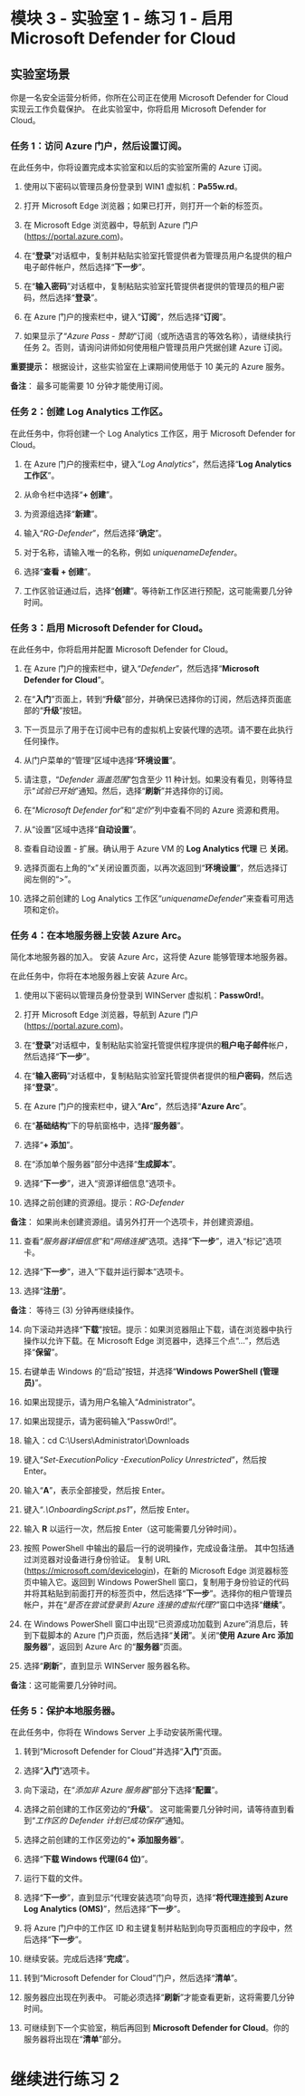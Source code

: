 ﻿# 模块 3 - 实验室 1 - 练习 1 - 启用 Microsoft Defender for Cloud

## 实验室场景

你是一名安全运营分析师，你所在公司正在使用 Microsoft Defender for Cloud 实现云工作负载保护。  在此实验室中，你将启用 Microsoft Defender for Cloud。

### 任务 1：访问 Azure 门户，然后设置订阅。

在此任务中，你将设置完成本实验室和以后的实验室所需的 Azure 订阅。

1. 使用以下密码以管理员身份登录到 WIN1 虚拟机：**Pa55w.rd**。  

2. 打开 Microsoft Edge 浏览器；如果已打开，则打开一个新的标签页。

3. 在 Microsoft Edge 浏览器中，导航到 Azure 门户 (https://portal.azure.com)。

4. 在“**登录**”对话框中，复制并粘贴实验室托管提供者为管理员用户名提供的租户电子邮件帐户，然后选择“**下一步**”。

5. 在“**输入密码**”对话框中，复制粘贴实验室托管提供者提供的管理员的租户密码，然后选择“**登录**”。

6. 在 Azure 门户的搜索栏中，键入“**订阅**”，然后选择“**订阅**”。 

7. 如果显示了“*Azure Pass - 赞助*”订阅（或所选语言的等效名称），请继续执行任务 2。否则，请询问讲师如何使用租户管理员用户凭据创建 Azure 订阅。

**重要提示：** 根据设计，这些实验室在上课期间使用低于 10 美元的 Azure 服务。

**备注**： 最多可能需要 10 分钟才能使用订阅。 

### 任务 2：创建 Log Analytics 工作区。

在此任务中，你将创建一个 Log Analytics 工作区，用于 Microsoft Defender for Cloud。

1. 在 Azure 门户的搜索栏中，键入“*Log Analytics*”，然后选择“**Log Analytics 工作区**”。

2. 从命令栏中选择“**+ 创建**”。

3. 为资源组选择“**新建**”。

4. 输入“*RG-Defender*”，然后选择“**确定**”。

5. 对于名称，请输入唯一的名称，例如 *uniquenameDefender*。

6. 选择“**查看 + 创建**”。

7. 工作区验证通过后，选择“**创建**”。等待新工作区进行预配，这可能需要几分钟时间。

### 任务 3：启用 Microsoft Defender for Cloud。

在此任务中，你将启用并配置 Microsoft Defender for Cloud。

1. 在 Azure 门户的搜索栏中，键入“*Defender*”，然后选择“**Microsoft Defender for Cloud**”。

2. 在“**入门**”页面上，转到“**升级**”部分，并确保已选择你的订阅，然后选择页面底部的“**升级**”按钮。

3. 下一页显示了用于在订阅中已有的虚拟机上安装代理的选项。请不要在此执行任何操作。

4. 从门户菜单的“管理”区域中选择“**环境设置**”。

5. 请注意，“*Defender 涵盖范围*”包含至少 11 种计划。如果没有看见，则等待显示“*试验已开始*”通知。然后，选择“**刷新**”并选择你的订阅。 

6. 在“*Microsoft Defender for*”和“*定价*”列中查看不同的 Azure 资源和费用。

7. 从“设置”区域中选择“**自动设置**”。

8. 查看自动设置 - 扩展。确认用于 Azure VM 的 **Log Analytics 代理** 已 **关闭**。

9. 选择页面右上角的“x”关闭设置页面，以再次返回到“**环境设置**”，然后选择订阅左侧的“>”。

10. 选择之前创建的 Log Analytics 工作区“*uniquenameDefender*”来查看可用选项和定价。

### 任务 4：在本地服务器上安装 Azure Arc。

简化本地服务器的加入。  安装 Azure Arc，这将使 Azure 能够管理本地服务器。

在此任务中，你将在本地服务器上安装 Azure Arc。

1. 使用以下密码以管理员身份登录到 WINServer 虚拟机：**Passw0rd!**。  

2. 打开 Microsoft Edge 浏览器，导航到 Azure 门户 (https://portal.azure.com)。

3. 在“**登录**”对话框中，复制粘贴实验室托管提供程序提供的**租户电子邮件**帐户，然后选择“**下一步**”。

4. 在“**输入密码**”对话框中，复制粘贴实验室托管提供者提供的租**户密码**，然后选择“**登录**”。

5. 在 Azure 门户的搜索栏中，键入“**Arc**”，然后选择“**Azure Arc**”。

6. 在“**基础结构**”下的导航窗格中，选择“**服务器**”。

7. 选择“**+ 添加**”。

8. 在“添加单个服务器”部分中选择“**生成脚本**”。

9. 选择“**下一步**”，进入“资源详细信息”选项卡。

10. 选择之前创建的资源组。提示：*RG-Defender*

**备注**： 如果尚未创建资源组。请另外打开一个选项卡，并创建资源组。

11. 查看“*服务器详细信息*”和“*网络连接*”选项。选择“**下一步**”，进入“标记”选项卡。

12. 选择“**下一步**”，进入“下载并运行脚本”选项卡。

13. 选择“**注册**”。

**备注**： 等待三 (3) 分钟再继续操作。

14. 向下滚动并选择“**下载**”按钮。提示：如果浏览器阻止下载，请在浏览器中执行操作以允许下载。在 Microsoft Edge 浏览器中，选择三个点“…”，然后选择“**保留**”。 

15. 右键单击 Windows 的“启动”按钮，并选择“**Windows PowerShell (管理员)**”。

16. 如果出现提示，请为用户名输入“Administrator”。

17. 如果出现提示，请为密码输入“Passw0rd!”。

18. 输入：cd C:\Users\Administrator\Downloads

19. 键入“*Set-ExecutionPolicy -ExecutionPolicy Unrestricted*”，然后按 Enter。

20. 输入“**A**”，表示全部接受，然后按 Enter。

21. 键入“*.\OnboardingScript.ps1*”，然后按 Enter。

22. 输入 **R** 以运行一次，然后按 Enter（这可能需要几分钟时间）。

23. 按照 PowerShell 中输出的最后一行的说明操作，完成设备注册。  其中包括通过浏览器对设备进行身份验证。  复制 URL (https://microsoft.com/devicelogin)，在新的 Microsoft Edge 浏览器标签页中输入它。返回到 Windows PowerShell 窗口，复制用于身份验证的代码并将其粘贴到前面打开的标签页中，然后选择“**下一步**”。选择你的租户管理员帐户，并在“*是否在尝试登录到 Azure 连接的虚拟代理?*”窗口中选择“**继续**”。 

24. 在 Windows PowerShell 窗口中出现“已资源成功加载到 Azure”消息后，转到下载脚本的 Azure 门户页面，然后选择“**关闭**”。关闭“**使用 Azure Arc 添加服务器**”，返回到 Azure Arc 的“**服务器**”页面。

25. 选择“**刷新**”，直到显示 WINServer 服务器名称。

**备注**：这可能需要几分钟时间。

### 任务 5：保护本地服务器。

在此任务中，你将在 Windows Server 上手动安装所需代理。

1. 转到“Microsoft Defender for Cloud”并选择“**入门**”页面。

2. 选择“**入门**”选项卡。

3. 向下滚动，在“*添加非 Azure 服务器*”部分下选择“**配置**”。

4. 选择之前创建的工作区旁边的“**升级**”。  这可能需要几分钟时间，请等待直到看到“*工作区的 Defender 计划已成功保存*”通知。

5. 选择之前创建的工作区旁边的“**+ 添加服务器**”。

6. 选择“**下载 Windows 代理(64 位)**”。

7. 运行下载的文件。

8. 选择“**下一步**”，直到显示“代理安装选项”向导页，选择“**将代理连接到 Azure Log Analytics (OMS)**”，然后选择“**下一步**”。

9. 将 Azure 门户中的工作区 ID 和主键复制并粘贴到向导页面相应的字段中，然后选择“**下一步**”。

10. 继续安装。完成后选择“**完成**”。

11. 转到“Microsoft Defender for Cloud”门户，然后选择“**清单**”。

12. 服务器应出现在列表中。  可能必须选择“**刷新**”才能查看更新，这将需要几分钟时间。

13. 可继续到下一个实验室，稍后再回到 **Microsoft Defender for Cloud**。你的服务器将出现在“**清单**”部分。 


# 继续进行练习 2
